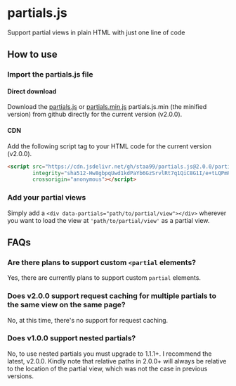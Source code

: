 # partials.js
Support partial views in plain HTML with just one line of code

## How to use
### Import the partials.js file
#### Direct download
Download the [partials.js](https://github.com/staa99/partials.js/releases/download/v2.0.0/partials.js) or [partials.min.js](https://github.com/staa99/partials.js/releases/download/v2.0.0/partials.min.js) partials.js.min (the minified version) from github directly for the current version (v2.0.0).

#### CDN
Add the following script tag to your HTML code for the current version (v2.0.0).

```html
<script src="https://cdn.jsdelivr.net/gh/staa99/partials.js@2.0.0/partials.min.js"
        integrity="sha512-Hw8gbpqUwd1kdPaYb6GzSrvlRt7q1QiC8G1I/e+tLQPmRtejZIk3TYdzIyzDW2FZ8/eGIWpoM7r9d1p2bSZqig=="
        crossorigin="anonymous"></script>
```

### Add your partial views
Simply add a `<div data-partials="path/to/partial/view"></div>` wherever you want to load the view at `'path/to/partial/view'` as a partial view.


## FAQs

### Are there plans to support custom `<partial` elements?
Yes, there are currently plans to support custom `partial` elements.

### Does v2.0.0 support request caching for multiple partials to the same view on the same page?
No, at this time, there's no support for request caching.

### Does v1.0.0 support nested partials?
No, to use nested partials you must upgrade to 1.1.1+. I recommend the latest, v2.0.0. Kindly note that relative paths in 2.0.0+ will always be relative to the location of the partial view, which was not the case in previous versions.
